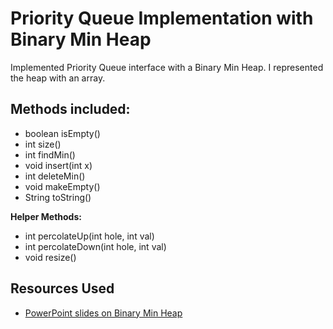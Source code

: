 # Priority Queue Implementation with Binary Min Heap
Implemented Priority Queue interface with a Binary Min Heap. I represented the heap with an array.

## Methods included:

* boolean isEmpty()
* int size()
* int findMin()
* void insert(int x)
* int deleteMin()
* void makeEmpty()
* String toString()

<b>Helper Methods:</b>
* int percolateUp(int hole, int val)
* int percolateDown(int hole, int val)
* void resize()

## Resources Used

* [PowerPoint slides on Binary Min Heap](https://courses.cs.washington.edu/courses/cse373/15sp/lectures/lecture9.pdf) 